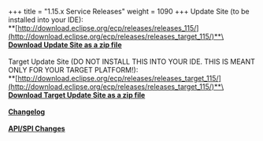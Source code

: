 +++
title = "1.15.x Service Releases"
weight = 1090
+++
Update Site (to be installed into your IDE):\
**[http://download.eclipse.org/ecp/releases/releases_115/](http://download.eclipse.org/ecp/releases/releases_target_115/)**\
\
**[Download Update Site as a zip file](http://www.eclipse.org/downloads/download.php?file=/ecp/releases/releases_115/1150/1150.zip)**\
\
Target Update Site (DO NOT INSTALL THIS INTO YOUR IDE. THIS IS MEANT ONLY FOR YOUR TARGET PLATFORM!):\
**[http://download.eclipse.org/ecp/releases/releases_target_115/](http://download.eclipse.org/ecp/releases/releases_target_115/)**\
\
**[Download Target Update Site as a zip file](http://www.eclipse.org/downloads/download.php?file=/ecp/releases/releases_target_115/1150/1150.zip)**\
\
**[Changelog](https://bugs.eclipse.org/bugs/buglist.cgi?query_format=advanced&product=ECP&target_milestone=1.15.0)**\
\
**[API/SPI Changes](https://www.eclipse.org/ecp/project-info/ECP_1140_1150_API_SPI_changes.html)**



